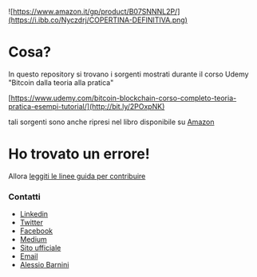 ![https://www.amazon.it/gp/product/B07SNNNL2P/](https://i.ibb.co/Nyczdrj/COPERTINA-DEFINITIVA.png)

# Cosa?

In questo repository si trovano i sorgenti mostrati durante il corso Udemy "Bitcoin dalla teoria alla pratica"

[https://www.udemy.com/bitcoin-blockchain-corso-completo-teoria-pratica-esempi-tutorial/](http://bit.ly/2POxpNK)

tali sorgenti sono anche ripresi nel libro disponibile su [Amazon](https://www.amazon.it/gp/product/B07SNNNL2P/)

# Ho trovato un errore!

Allora [leggiti le linee guida per contribuire](CONTRIBUTING.md)

### Contatti
- [Linkedin](http://bit.ly/2H38ovs)
- [Twitter](https://twitter.com/satoshiwantsyou)
- [Facebook](http://bit.ly/2Lq4f96)
- [Medium](https://medium.com/@bitcoindallateoriallapratica)
- [Sito ufficiale](https://www.corsobitcoin.com)
- [Email](corsobitcoin@gmail.com)
- [Alessio Barnini](https://www.linkedin.com/in/alessiobarnini/)


